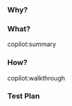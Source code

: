 ### Why?
<!-- author to complete -->
<!-- Please explain us why we need this change? -->

### What?
<!-- Please explain us what does it do? Or let the copilot handle it. -->
copilot:summary

### How?
<!-- Please explain us how should it work? Or let the copilot handle it. -->
copilot:walkthrough

### Test Plan
<!-- How did you test it? How can we test it? -->

<!--

copilot:poem

-->
